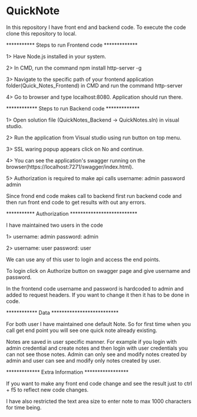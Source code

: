 # QuickNote

In this repository I have front end and backend code. To execute the code clone this repository to local.

*********** Steps to run Frontend code *************

1> Have Node.js installed in your system.

2> In CMD, run the command npm install http-server -g

3> Navigate to the specific path of your frontend application folder(Quick_Notes_Frontend) in CMD and run the command http-server

4> Go to browser and type localhost:8080. Application should run there.

************ Steps to run Backend code *************

1> Open solution file (QuickNotes_Backend -> QuickNotes.sln) in visual studio.

2> Run the application from Visual studio using run button on top menu.

3> SSL waring popup appears click on No and continue.

4> You can see the application's swagger running on the browser(https://localhost:7271/swagger/index.html).

5> Authorization is required to make api calls
username: admin
password admin

Since frond end code makes call to backend first run backend code and then run front end code to get results with out any errors.


*********** Authorization **************************

I have maintained two users in the code

1> username: admin
   password: admin

2> username: user
   password: user

We can use any of this user to login and access the end points.

To login click on Authorize button on swagger page and give username and password.

In the frontend code username and password is hardcoded to admin and added to request headers.
If you want to change it then it has to be done in code.

************ Data **************************

For both user I have maintained one default Note. So for first time when you call get end point you will see one quick note
already existing.

Notes are saved in user specific manner.
For example if you login with admin credential and create notes and then login with user credentials you can not see those notes.
Admin can only see and modify notes created by admin and user can see and modify only notes created by user.

************* Extra Information *****************

If you want to make any front end code change and see the result just to ctrl + f5 to reflect new code changes.

I have also restricted the text area size to enter note to max 1000 characters for time being.


